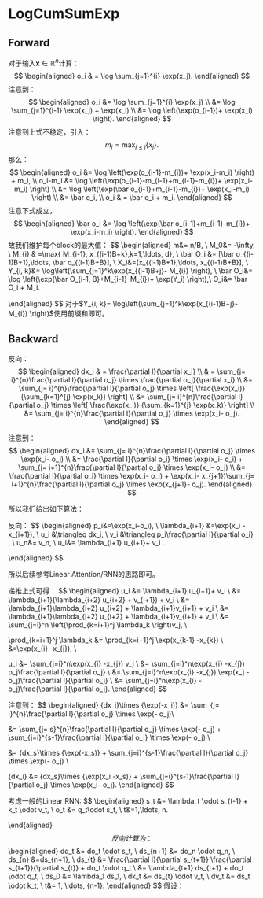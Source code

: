 # LogCumSumExp

## Forward

对于输入$\mathbf x\in \mathbb R^n$计算：
$$
\begin{aligned}
 o_i & = \log \sum_{j=1}^{i} \exp(x_j).
\end{aligned}
$$
注意到：
$$
\begin{aligned}
o_i
&= \log \sum_{j=1}^{i} \exp(x_j) \\
&= \log \sum_{j=1}^{i-1} \exp(x_j) +  \exp(x_i) \\
&= \log \left(\exp(o_{i-1})+  \exp(x_i) \right).
\end{aligned}
$$
注意到上式不稳定，引入：
$$
m_i=\max_{j\le i}\{x_j\}.
$$
那么：
$$
\begin{aligned}
o_i
&= \log \left(\exp(o_{i-1}-m_{i})+  \exp(x_i-m_i) \right) + m_i, \\
o_i-m_i &= \log \left(\exp(o_{i-1}-m_{i-1}+m_{i-1}-m_{i})+  \exp(x_i-m_i) \right) \\
 &= \log \left(\exp(\bar o_{i-1}+m_{i-1}-m_{i})+  \exp(x_i-m_i) \right) \\
 &= \bar o_i, \\
o_i & = \bar o_i + m_i.
\end{aligned}
$$
注意下式成立，
$$
\begin{aligned}
\bar o_i &= \log \left(\exp(\bar o_{i-1}+m_{i-1}-m_{i})+  \exp(x_i-m_i) \right).
\end{aligned}
$$
故我们维护每个block的最大值：
$$
\begin{aligned}
m&= n/B, \\
M_0&=  -\infty, \\
M_{i}  & =\max\{ M_{i-1}, x_{(i-1)B+k},k=1,\ldots, d\}, \\
\bar O_i &= [\bar o_{(i-1)B+1},\ldots, \bar o_{(i-1)B+B}], \\
X_i&=[x_{(i-1)B+1},\ldots,  x_{(i-1)B+B}],  \\
Y_{i, k}&= \log\left(\sum_{j=1}^k\exp(x_{(i-1)B+j}- M_{i}) \right),   \\
\bar O_i&= \log \left(\exp(\bar O_{i-1, B}+M_{i-1}-M_{i})+  \exp(Y_i) \right),\\
O_i&= \bar O_i + M_i.

\end{aligned}
$$
对于$Y_{i, k}= \log\left(\sum_{j=1}^k\exp(x_{(i-1)B+j}- M_{i}) \right)$使用前缀和即可。



## Backward

反向：
$$
\begin{aligned}
dx_i
& = \frac{\partial l}{\partial x_i}  \\
& = \sum_{j= i}^{n}\frac{\partial l}{\partial o_j} \times \frac{\partial o_j}{\partial x_i}  \\
&=  \sum_{j= i}^{n}\frac{\partial l}{\partial o_j} \times \left[ \frac{\exp(x_i)}
{\sum_{k=1}^{j} \exp(x_k)} \right] \\
&=  \sum_{j= i}^{n}\frac{\partial l}{\partial o_j} \times \left[ \frac{\exp(x_i)}
{\sum_{k=1}^{j} \exp(x_k)} \right] \\
&=  \sum_{j= i}^{n}\frac{\partial l}{\partial o_j} \times \exp(x_i- o_j).
\end{aligned}
$$

注意到：
$$
\begin{aligned}
dx_i &=  \sum_{j= i}^{n}\frac{\partial l}{\partial o_j} \times \exp(x_i- o_j) \\
&= \frac{\partial l}{\partial o_i} \times \exp(x_i- o_i) + \sum_{j= i+1}^{n}\frac{\partial l}{\partial o_j} \times \exp(x_i- o_j)  \\
&= \frac{\partial l}{\partial o_i} \times \exp(x_i- o_i) + \exp(x_i- x_{j+1})\sum_{j= i+1}^{n}\frac{\partial l}{\partial o_j} \times \exp(x_{j+1}- o_j).
\end{aligned}
$$

所以我们给出如下算法：

反向：
$$
\begin{aligned}
p_i&=\exp(x_i-o_i), \\
\lambda_{i+1} &=\exp(x_i -x_{i+1}), \\
u_i &\triangleq dx_i, \\
v_i &\triangleq p_i\frac{\partial l}{\partial o_i} , \\
u_n&= v_n, \\
u_i&=  \lambda_{i+1} u_{i+1}+ v_i .

\end{aligned}
$$

所以后续参考Linear Attention/RNN的思路即可。







递推上式可得：
$$
\begin{aligned}
u_i
&=  \lambda_{i+1} u_{i+1}+ v_i \\
&= \lambda_{i+1}(\lambda_{i+2} u_{i+2} + v_{i+1}) + v_i \\
&= \lambda_{i+1}\lambda_{i+2} u_{i+2} +  \lambda_{i+1}v_{i+1} + v_i \\
&= \lambda_{i+1}\lambda_{i+2} u_{i+2} +  \lambda_{i+1}v_{i+1} + v_i \\
&= \sum_{j=i}^n \left(\prod_{k=i+1}^j \lambda_k  \right)v_j, \\

\prod_{k=i+1}^j \lambda_k
&= \prod_{k=i+1}^j  \exp(x_{k-1} -x_{k}) \\
&=\exp(x_{i} -x_{j}), \\

u_i &= \sum_{j=i}^n\exp(x_{i} -x_{j}) v_j \\
&=  \sum_{j=i}^n\exp(x_{i} -x_{j})  p_j\frac{\partial l}{\partial o_j} \\
&= \sum_{j=i}^n\exp(x_{i} -x_{j})  \exp(x_j - o_j)\frac{\partial l}{\partial o_j} \\
&= \sum_{j=i}^n\exp(x_{i}  - o_j)\frac{\partial l}{\partial o_j}.
\end{aligned}
$$




注意到：
$$
\begin{aligned}
{dx_i}\times {\exp(-x_i)}
&=   \sum_{j= i}^{n}\frac{\partial l}{\partial o_j} \times \exp(- o_j)\\

&= \sum_{j= s}^{n}\frac{\partial l}{\partial o_j} \times \exp(- o_j) + \sum_{j=i}^{s-1}\frac{\partial l}{\partial o_j} \times \exp(- o_j) \\

&= {dx_s}\times {\exp(-x_s)} + \sum_{j=i}^{s-1}\frac{\partial l}{\partial o_j} \times \exp(- o_j) \\

{dx_i} &= {dx_s}\times {\exp(x_i -x_s)} + \sum_{j=i}^{s-1}\frac{\partial l}{\partial o_j} \times \exp(x_i- o_j).
\end{aligned}
$$


考虑一般的Linear RNN:
$$
\begin{aligned}
s_t &= \lambda_t \odot s_{t-1} + k_t \odot v_t, \\
o_t &= q_t\odot  s_t, \\
t&=1,\ldots, n.

\end{aligned}
$$
反向计算为：
$$
\begin{aligned}
dq_t &= do_t \odot s_t,   \\
ds_{n+1} &= do_n \odot  q_n, \\
ds_{n} &=ds_{n+1}, \\
ds_{t} &= \frac{\partial l}{\partial s_{t+1}} \frac{\partial s_{t+1}}{\partial s_{t}} + do_t \odot q_t \\
&= \lambda_{t+1} ds_{t+1}  + do_t \odot q_t,  \\
ds_0 &= \lambda_1 ds_1, \\
dk_t &= ds_{t} \odot v_t, \\
dv_t &= ds_t \odot k_t, \\
t&= 1, \ldots, {n-1}.
\end{aligned}
$$
假设：
